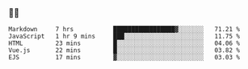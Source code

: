 ### 👨‍💻

<!--START_SECTION:waka-->
```text
Markdown     7 hrs           █████████████████▓░░░░░░░   71.21 % 
JavaScript   1 hr 9 mins     ███░░░░░░░░░░░░░░░░░░░░░░   11.75 % 
HTML         23 mins         █░░░░░░░░░░░░░░░░░░░░░░░░   04.06 % 
Vue.js       22 mins         █░░░░░░░░░░░░░░░░░░░░░░░░   03.82 % 
EJS          17 mins         ▓░░░░░░░░░░░░░░░░░░░░░░░░   03.03 % 
```
<!--END_SECTION:waka-->
